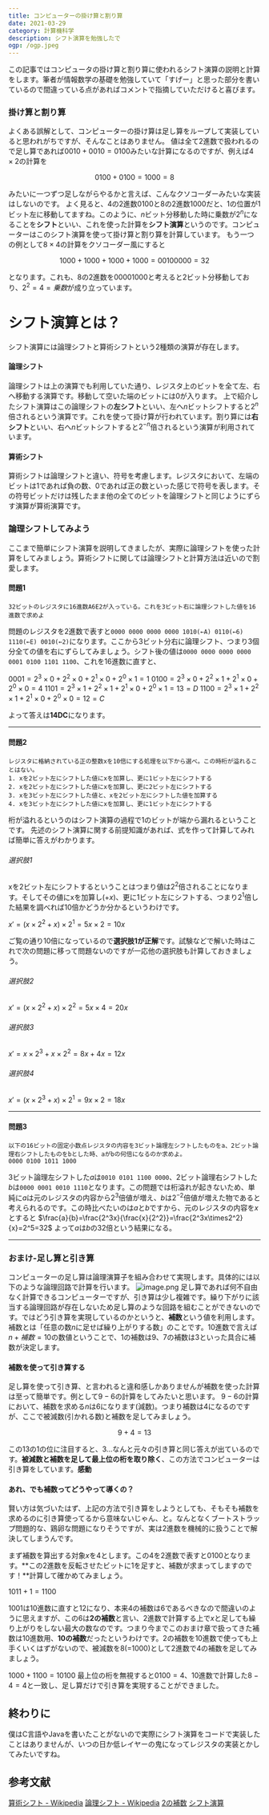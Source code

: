 ```yaml
---
title: コンピューターの掛け算と割り算
date: 2021-03-29
category: 計算機科学
description: シフト演算を勉強したで
ogp: /ogp.jpeg
---
```


この記事ではコンピュータの掛け算と割り算に使われるシフト演算の説明と計算をします。筆者が情報数学の基礎を勉強していて「すげー」と思った部分を書いているので間違っている点があればコメントで指摘していただけると喜びます。

### 掛け算と割り算
よくある誤解として、コンピューターの掛け算は足し算をループして実装していると思われがちですが、そんなことはありません。
値は全て2進数で扱われるので足し算であれば$0010+0010=0100$みたいな計算になるのですが、例えば$4\times2$の計算を

```math
0100+0100=1000=8
```
みたいに一つずつ足しながらやるかと言えば、こんなクソコーダーみたいな実装はしないのです。
よく見ると、4の2進数$0100$と8の2進数$1000$だと、1の位置が1ビット左に移動してますね。このように、$n$ビット分移動した時に乗数が$2^n$になることを**シフト**といい、これを使った計算を**シフト演算**というのです。コンピューターはこのシフト演算を使って掛け算と割り算を計算しています。
もう一つの例として$8\times4$の計算をクソコーダー風にすると

```math
1000+1000+1000+1000=00100000=32
```
となります。これも、8の2進数を$00001000$と考えると2ビット分移動しており、$2^2=4=乗数$が成り立っています。

# シフト演算とは？

シフト演算には論理シフトと算術シフトという2種類の演算が存在します。
#### 論理シフト
論理シフトは上の演算でも利用していた通り、レジスタ上のビットを全て左、右へ移動する演算です。移動して空いた端のビットには0が入ります。
上で紹介したシフト演算はこの論理シフトの**左シフト**といい、左へ$n$ビットシフトすると$2^n$倍されるという演算です。これを使って掛け算が行われています。割り算には**右シフト**といい、右へ$n$ビットシフトすると$2^{-n}$倍されるという演算が利用されています。
#### 算術シフト
算術シフトは論理シフトと違い、符号を考慮します。レジスタにおいて、左端のビットは1であれば負の数、0であれば正の数といった感じで符号を表します。その符号ビットだけは残したまま他の全てのビットを論理シフトと同じようにずらす演算が算術演算です。
### 論理シフトしてみよう
ここまで簡単にシフト演算を説明してきましたが、実際に論理シフトを使った計算をしてみましょう。算術シフトに関しては論理シフトと計算方法は近いので割愛します。
#### 問題1

```
32ビットのレジスタに16進数A6E2が入っている。これを3ビット右に論理シフトした値を16進数で求めよ
```
問題のレジスタを2進数で表すと```0000 0000 0000 0000 1010(←A) 0110(←6) 1110(←E) 0010(←2)```になります。ここから3ビット分右に論理シフト、つまり3個分全ての値を右にずらしてみましょう。シフト後の値は```0000 0000 0000 0000 0001 0100 1101 1100```、これを16進数に直すと、


$0001=2^3\times0+2^2\times0+2^1\times0+2^0\times1=1$
$0100=2^3\times0+2^2\times1+2^1\times0+2^0\times0=4$
$1101=2^3\times1+2^2\times1+2^1\times0+2^0\times1=13=D$
$1100=2^3\times1+2^2\times1+2^1\times0+2^0\times0=12=C$

よって答えは**14DC**になります。

---
#### 問題2

```
レジスタに格納されている正の整数xを10倍にする処理を以下から選べ。この時桁が溢れることはない。
1. xを2ビット左にシフトした値にxを加算し、更に1ビット左にシフトする
2. xを2ビット左にシフトした値にxを加算し、更に2ビット左にシフトする
3. xを3ビット左にシフトした値と、xを2ビット左にシフトした値を加算する
4. xを3ビット左にシフトした値にxを加算し、更に1ビット左にシフトする
```
桁が溢れるというのはシフト演算の過程で1のビットが端から漏れるということです。
先述のシフト演算に関する前提知識があれば、式を作って計算してみれば簡単に答えがわかります。

###### 選択肢1
xを2ビット左にシフトするということはつまり値は$2^2$倍されることになります。そしてその値にxを加算し($+x$)、更に1ビット左にシフトする、つまり$2^1$倍した結果を調べれば10倍かどうか分かるというわけです。

$x'=(x\times2^2+x)\times2^1=5x\times2=10x$

ご覧の通り10倍になっているので**選択肢1が正解**です。試験などで解いた時はこれで次の問題に移って問題ないのですが一応他の選択肢も計算しておきましょう。

###### 選択肢2
$x'=(x\times2^2+x)\times2^2=5x\times4=20x$
###### 選択肢3
$x'=x\times2^3+x\times2^2=8x+4x=12x$
###### 選択肢4
$x'=(x\times2^3+x)\times2^1=9x\times2=18x$

---
#### 問題3

```
以下の16ビットの固定小数点レジスタの内容を3ビット論理左シフトしたものをa、2ビット論理右シフトしたものをbとした時、aがbの何倍になるのか求めよ。
0000 0100 1011 1000
```
3ビット論理左シフトした$a$は```0010 0101 1100 0000```、2ビット論理右シフトした$b$は```0000 0001 0010 1110```となります。この問題では桁溢れが起きないため、単純に$a$は元のレジスタの内容から$2^3$倍値が増え、$b$は$2^{-2}$倍値が増えた物であると考えられるのです。この時比べたいのは$a$と$b$ですから、元のレジスタの内容を$x$とすると
$\frac{a}{b}=\frac{2^3x}{\frac{x}{2^2}}=\frac{2^3x\times2^2}{x}=2^5=32$
よって$a$は$b$の32倍という結果になる。

---
### おまけ-足し算と引き算
コンピューターの足し算は論理演算子を組み合わせて実現します。具体的には以下のような論理回路で計算を行います。
![image.png](https://qiita-image-store.s3.ap-northeast-1.amazonaws.com/0/502570/9613bde5-de91-f896-6dd2-d5e745d9af8e.png)
足し算であれば何不自由なく計算できるコンピューターですが、引き算は少し複雑です。繰り下がりに該当する論理回路が存在しないため足し算のような回路を組むことができないのです。ではどう引き算を実現しているのかというと、**補数**という値を利用します。
補数とは「任意の数$n$に足せば繰り上がりする数」のことです。10進数で言えば$n+補数=10$の数値ということで、1の補数は9、7の補数は3といった具合に補数が決定します。
#### 補数を使って引き算する
足し算を使って引き算、と言われると違和感しかありませんが補数を使った計算は至って簡単です。例として$9-6$の計算をしてみたいと思います。
$9-6$の計算において、補数を求める$n$は6になります(減数)。つまり補数は4になるのですが、ここで被減数(引かれる数)と補数を足してみましょう。

```math
9+4=13
```

この13の1の位に注目すると、3...なんと元々の引き算と同じ答えが出ているのです。**被減数と補数を足して最上位の桁を取り除く**、この方法でコンピューターは引き算をしています。**感動**

#### あれ、でも補数ってどうやって導くの？
賢い方は気づいたはず、上記の方法で引き算をしようとしても、そもそも補数を求めるのに引き算使ってるから意味ないじゃん、と。なんとなくブートストラップ問題的な、鶏卵な問題になりそうですが、実は2進数を機械的に扱うことで解決してしまうんです。

まず補数を算出する対象$x$を4とします。この4を2進数で表すと0100となります。**この2進数を反転させたビットに1を足すと、補数が求まってしますのです！**計算して確かめてみましょう。

$1011+1=1100$

1001は10進数に直すと12になり、本来4の補数は6であるべきなので間違いのように思えますが、この6は**2の補数**と言い、2進数で計算する上で$x$と足しても繰り上がりをしない最大の数なのです。つまり今までこのおまけ章で扱ってきた補数は10進数用、**10の補数**だったというわけです。2の補数を10進数で使っても上手くいくはずがないので、被減数を8(=1000)として2進数で4の補数を足してみましょう。

$1000+1100=10100$
最上位の桁を無視すると$0100=4$、10進数で計算した$8-4=4$と一致し、足し算だけで引き算を実現することができました。

## 終わりに
僕はC言語やJavaを書いたことがないので実際にシフト演算をコードで実装したことはありませんが、いつの日か低レイヤーの鬼になってレジスタの実装とかしてみたいですね。

## 参考文献
[算術シフト - Wikipedia](https://en.wikipedia.org/wiki/Arithmetic_shift)
[論理シフト - Wikipedia](https://en.wikipedia.org/wiki/Logical_shift)
[2の補数](https://agency-star.co.jp/column/2-complement/)
[シフト演算](https://itmanabi.com/shift-operation/)
